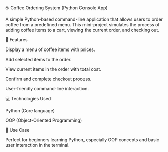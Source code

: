 ☕ Coffee Ordering System (Python Console App)

A simple Python-based command-line application that allows users to order coffee from a predefined menu. This mini-project simulates the process of adding coffee items to a cart, viewing the current order, and checking out.

📌 Features

Display a menu of coffee items with prices.

Add selected items to the order.

View current items in the order with total cost.

Confirm and complete checkout process.

User-friendly command-line interaction.

💻 Technologies Used

Python (Core language)

OOP (Object-Oriented Programming)


🎯 Use Case

Perfect for beginners learning Python, especially OOP concepts and basic user interaction in the terminal.

